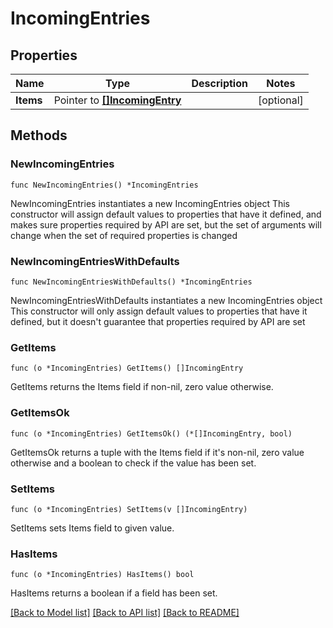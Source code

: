 # IncomingEntries

## Properties

Name | Type | Description | Notes
------------ | ------------- | ------------- | -------------
**Items** | Pointer to [**[]IncomingEntry**](IncomingEntry.md) |  | [optional] 

## Methods

### NewIncomingEntries

`func NewIncomingEntries() *IncomingEntries`

NewIncomingEntries instantiates a new IncomingEntries object
This constructor will assign default values to properties that have it defined,
and makes sure properties required by API are set, but the set of arguments
will change when the set of required properties is changed

### NewIncomingEntriesWithDefaults

`func NewIncomingEntriesWithDefaults() *IncomingEntries`

NewIncomingEntriesWithDefaults instantiates a new IncomingEntries object
This constructor will only assign default values to properties that have it defined,
but it doesn't guarantee that properties required by API are set

### GetItems

`func (o *IncomingEntries) GetItems() []IncomingEntry`

GetItems returns the Items field if non-nil, zero value otherwise.

### GetItemsOk

`func (o *IncomingEntries) GetItemsOk() (*[]IncomingEntry, bool)`

GetItemsOk returns a tuple with the Items field if it's non-nil, zero value otherwise
and a boolean to check if the value has been set.

### SetItems

`func (o *IncomingEntries) SetItems(v []IncomingEntry)`

SetItems sets Items field to given value.

### HasItems

`func (o *IncomingEntries) HasItems() bool`

HasItems returns a boolean if a field has been set.


[[Back to Model list]](../README.md#documentation-for-models) [[Back to API list]](../README.md#documentation-for-api-endpoints) [[Back to README]](../README.md)



